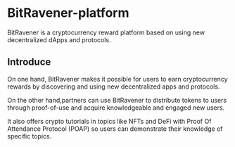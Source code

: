 # BitRavener-platform

BitRavener is a cryptocurrency reward platform based on using new decentralized dApps and protocols.

## Introduce

On one hand, BitRavener makes it possible for users to earn cryptocurrency rewards by discovering and using new decentralized apps and protocols.

On the other hand,partners can use BitRavener to distribute tokens to users through proof-of-use and acquire knowledgeable and engaged new users. 

It also offers crypto tutorials in topics like NFTs and DeFi with Proof Of Attendance Protocol (POAP) so users can demonstrate their knowledge of specific topics.
